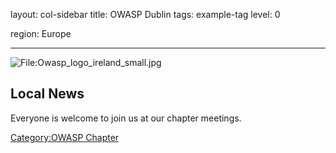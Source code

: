 
layout: col-sidebar
title: OWASP Dublin
tags: example-tag
level: 0

region: Europe


---
![<File:Owasp_logo_ireland_small.jpg>](Owasp_logo_ireland_small.jpg
"File:Owasp_logo_ireland_small.jpg")

## Local News

Everyone is welcome to join us at our chapter meetings.

[Category:OWASP Chapter](Category:OWASP_Chapter "wikilink")
